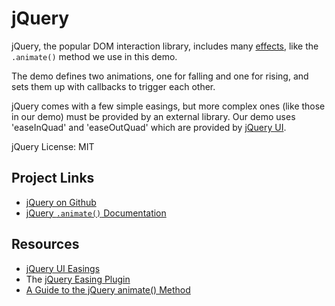 # jQuery

jQuery, the popular DOM interaction library, includes many [effects](https://api.jquery.com/category/effects/), like the `.animate()` method we use in this demo.

The demo defines two animations, one for falling and one for rising, and sets them up with callbacks to trigger each other.

jQuery comes with a few simple easings, but more complex ones (like those in our demo) must be provided by an external library. Our demo uses 'easeInQuad' and 'easeOutQuad' which are provided by [jQuery UI](https://jqueryui.com/easing/).

jQuery License: MIT

## Project Links

  * [jQuery on Github](https://github.com/jquery/jquery)
  * [jQuery `.animate()` Documentation](http://api.jquery.com/animate/)

## Resources

  * [jQuery UI Easings](https://jqueryui.com/easing/)
  * The [jQuery Easing Plugin](http://gsgd.co.uk/sandbox/jquery/easing/)
  * [A Guide to the jQuery animate() Method](https://www.sitepoint.com/guide-jquery-animate-method/)
